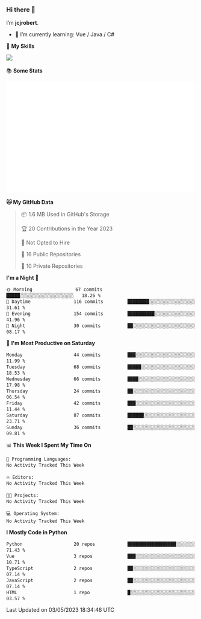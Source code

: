 ### Hi there 👋

I’m **jcjrobert**.

- 🌱 I’m currently learning: Vue / Java / C#

🌟 **My Skills**

![](https://img.shields.io/badge/-Python-3e74a2?style=flat-square&logo=Python&logoColor=fff)

📚 **Some Stats**

![](https://github.com/jcjrobert/github-stats/blob/master/generated/overview.svg)

<!--START_SECTION:waka-->
**🐱 My GitHub Data** 

> 📦 1.6 MB Used in GitHub's Storage 
 > 
> 🏆 20 Contributions in the Year 2023
 > 
> 🚫 Not Opted to Hire
 > 
> 📜 16 Public Repositories 
 > 
> 🔑 10 Private Repositories 
 > 
**I'm a Night 🦉** 

```text
🌞 Morning                67 commits          █████░░░░░░░░░░░░░░░░░░░░   18.26 % 
🌆 Daytime                116 commits         ████████░░░░░░░░░░░░░░░░░   31.61 % 
🌃 Evening                154 commits         ██████████░░░░░░░░░░░░░░░   41.96 % 
🌙 Night                  30 commits          ██░░░░░░░░░░░░░░░░░░░░░░░   08.17 % 
```
📅 **I'm Most Productive on Saturday** 

```text
Monday                   44 commits          ███░░░░░░░░░░░░░░░░░░░░░░   11.99 % 
Tuesday                  68 commits          █████░░░░░░░░░░░░░░░░░░░░   18.53 % 
Wednesday                66 commits          ████░░░░░░░░░░░░░░░░░░░░░   17.98 % 
Thursday                 24 commits          ██░░░░░░░░░░░░░░░░░░░░░░░   06.54 % 
Friday                   42 commits          ███░░░░░░░░░░░░░░░░░░░░░░   11.44 % 
Saturday                 87 commits          ██████░░░░░░░░░░░░░░░░░░░   23.71 % 
Sunday                   36 commits          ██░░░░░░░░░░░░░░░░░░░░░░░   09.81 % 
```


📊 **This Week I Spent My Time On** 

```text
💬 Programming Languages: 
No Activity Tracked This Week

🔥 Editors: 
No Activity Tracked This Week

🐱‍💻 Projects: 
No Activity Tracked This Week

💻 Operating System: 
No Activity Tracked This Week
```

**I Mostly Code in Python** 

```text
Python                   20 repos            ██████████████████░░░░░░░   71.43 % 
Vue                      3 repos             ███░░░░░░░░░░░░░░░░░░░░░░   10.71 % 
TypeScript               2 repos             ██░░░░░░░░░░░░░░░░░░░░░░░   07.14 % 
JavaScript               2 repos             ██░░░░░░░░░░░░░░░░░░░░░░░   07.14 % 
HTML                     1 repo              █░░░░░░░░░░░░░░░░░░░░░░░░   03.57 % 
```




 Last Updated on 03/05/2023 18:34:46 UTC
<!--END_SECTION:waka-->
